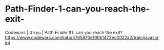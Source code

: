 # Path-Finder-1-can-you-reach-the-exit-
Codewars | 4 kyu | Path Finder #1: can you reach the exit?
https://www.codewars.com/kata/5765870e190b1472ec0022a2/train/javascript
